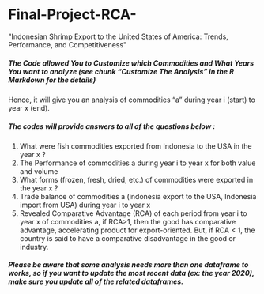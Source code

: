 # Final-Project-RCA-
"Indonesian Shrimp Export to the United States of America: Trends, Performance, and Competitiveness"
##### The Code allowed You to Customize which Commodities and What Years You want to analyze (see chunk “Customize The Analysis” in the R Markdown for the details)
Hence, it will give you an analysis of commodities “a” during year i (start) to year x (end).
##### The codes will provide answers to all of the questions below :
1.	What were fish commodities exported from Indonesia to the USA in the year x ?
2.	The Performance of commodities a during year i to year x for both value and volume
3.	What forms (frozen, fresh, dried, etc.) of commodities were exported in the year x ?
4.	Trade balance of commodities a (indonesia export to the USA, Indonesia import from USA) during year i to year x
5.	Revealed Comparative Advantage (RCA) of each period from year i to year x of commodities a, if RCA>1, then the good has comparative advantage, accelerating product for export-oriented. But, if RCA < 1, the country is said to have a comparative disadvantage in the good or industry.

##### Please be aware that some analysis needs more than one dataframe to works, so if you want to update the most recent data (ex: the year 2020), make sure you update all of the related dataframes.

